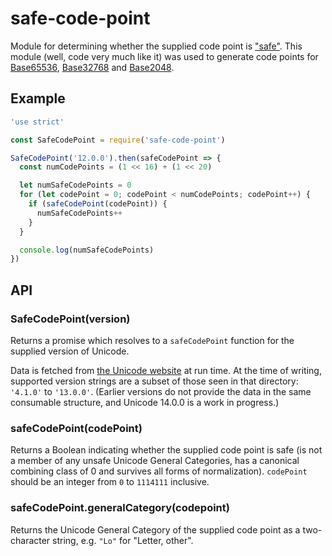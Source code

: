 # safe-code-point

Module for determining whether the supplied code point is ["safe"](https://qntm.org/safe). This module (well, code very much like it) was used to generate code points for [Base65536](https://github.com/qntm/base65536), [Base32768](https://github.com/qntm/base32768) and [Base2048](https://github.com/qntm/base2048).

## Example

```js
'use strict'

const SafeCodePoint = require('safe-code-point')

SafeCodePoint('12.0.0').then(safeCodePoint => {
  const numCodePoints = (1 << 16) + (1 << 20)

  let numSafeCodePoints = 0
  for (let codePoint = 0; codePoint < numCodePoints; codePoint++) {
    if (safeCodePoint(codePoint)) {
      numSafeCodePoints++
    }
  }

  console.log(numSafeCodePoints)
})
```

## API

### SafeCodePoint(version)

Returns a promise which resolves to a `safeCodePoint` function for the supplied version of Unicode.

Data is fetched from [the Unicode website](http://www.unicode.org/Public) at run time. At the time of writing, supported version strings are a subset of those seen in that directory: `'4.1.0'` to `'13.0.0'`. (Earlier versions do not provide the data in the same consumable structure, and Unicode 14.0.0 is a work in progress.)

### safeCodePoint(codePoint)

Returns a Boolean indicating whether the supplied code point is safe (is not a member of any unsafe Unicode General Categories, has a canonical combining class of 0 and survives all forms of normalization). `codePoint` should be an integer from `0` to `1114111` inclusive.

### safeCodePoint.generalCategory(codepoint)

Returns the Unicode General Category of the supplied code point as a two-character string, e.g. `"Lo"` for "Letter, other".

